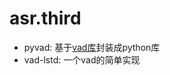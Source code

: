 
# asr.third

 - pyvad: 基于[vad库](https://github.com/shiweixingcn/vad)封装成python库
 - vad-lstd: 一个vad的简单实现
